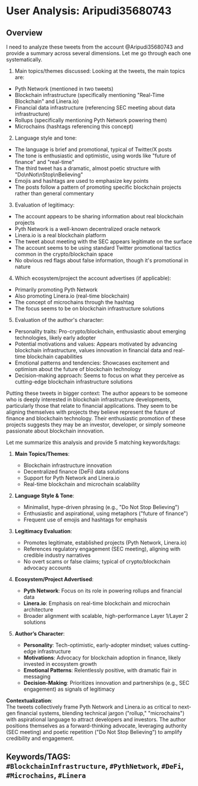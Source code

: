 # User Analysis: Aripudi35680743

## Overview

<think>
I need to analyze these tweets from the account @Aripudi35680743 and provide a summary across several dimensions. Let me go through each one systematically.

1. Main topics/themes discussed:
Looking at the tweets, the main topics are:
- Pyth Network (mentioned in two tweets)
- Blockchain infrastructure (specifically mentioning "Real-Time Blockchain" and Linera.io)
- Financial data infrastructure (referencing SEC meeting about data infrastructure)
- Rollups (specifically mentioning Pyth Network powering them)
- Microchains (hashtags referencing this concept)

2. Language style and tone:
- The language is brief and promotional, typical of Twitter/X posts
- The tone is enthusiastic and optimistic, using words like "future of finance" and "real-time"
- The third tweet has a dramatic, almost poetic structure with "Do\nNot\nStop\nBelieving"
- Emojis and hashtags are used to emphasize key points
- The posts follow a pattern of promoting specific blockchain projects rather than general commentary

3. Evaluation of legitimacy:
- The account appears to be sharing information about real blockchain projects
- Pyth Network is a well-known decentralized oracle network
- Linera.io is a real blockchain platform
- The tweet about meeting with the SEC appears legitimate on the surface
- The account seems to be using standard Twitter promotional tactics common in the crypto/blockchain space
- No obvious red flags about false information, though it's promotional in nature

4. Which ecosystem/project the account advertises (if applicable):
- Primarily promoting Pyth Network
- Also promoting Linera.io (real-time blockchain)
- The concept of microchains through the hashtag
- The focus seems to be on blockchain infrastructure solutions

5. Evaluation of the author's character:
- Personality traits: Pro-crypto/blockchain, enthusiastic about emerging technologies, likely early adopter
- Potential motivations and values: Appears motivated by advancing blockchain infrastructure, values innovation in financial data and real-time blockchain capabilities
- Emotional patterns and tendencies: Showcases excitement and optimism about the future of blockchain technology
- Decision-making approach: Seems to focus on what they perceive as cutting-edge blockchain infrastructure solutions

Putting these tweets in bigger context: The author appears to be someone who is deeply interested in blockchain infrastructure developments, particularly those that relate to financial applications. They seem to be aligning themselves with projects they believe represent the future of finance and blockchain technology. Their enthusiastic promotion of these projects suggests they may be an investor, developer, or simply someone passionate about blockchain innovation.

Let me summarize this analysis and provide 5 matching keywords/tags:
</think>

1. **Main Topics/Themes**:  
   - Blockchain infrastructure innovation  
   - Decentralized finance (DeFi) data solutions  
   - Support for Pyth Network and Linera.io  
   - Real-time blockchain and microchain scalability  

2. **Language Style & Tone**:  
   - Minimalist, hype-driven phrasing (e.g., "Do Not Stop Believing")  
   - Enthusiastic and aspirational, using metaphors ("future of finance")  
   - Frequent use of emojis and hashtags for emphasis  

3. **Legitimacy Evaluation**:  
   - Promotes legitimate, established projects (Pyth Network, Linera.io)  
   - References regulatory engagement (SEC meeting), aligning with credible industry narratives  
   - No overt scams or false claims; typical of crypto/blockchain advocacy accounts  

4. **Ecosystem/Project Advertised**:  
   - **Pyth Network**: Focus on its role in powering rollups and financial data  
   - **Linera.io**: Emphasis on real-time blockchain and microchain architecture  
   - Broader alignment with scalable, high-performance Layer 1/Layer 2 solutions  

5. **Author’s Character**:  
   - **Personality**: Tech-optimistic, early-adopter mindset; values cutting-edge infrastructure  
   - **Motivations**: Advocacy for blockchain adoption in finance, likely invested in ecosystem growth  
   - **Emotional Patterns**: Relentlessly positive, with dramatic flair in messaging  
   - **Decision-Making**: Prioritizes innovation and partnerships (e.g., SEC engagement) as signals of legitimacy  

**Contextualization**:  
The tweets collectively frame Pyth Network and Linera.io as critical to next-gen financial systems, blending technical jargon ("rollup," "microchains") with aspirational language to attract developers and investors. The author positions themselves as a forward-thinking advocate, leveraging authority (SEC meeting) and poetic repetition ("Do Not Stop Believing") to amplify credibility and engagement.

**Keywords/TAGS**:  
`#BlockchainInfrastructure`, `#PythNetwork`, `#DeFi`, `#Microchains`, `#Linera`
---
